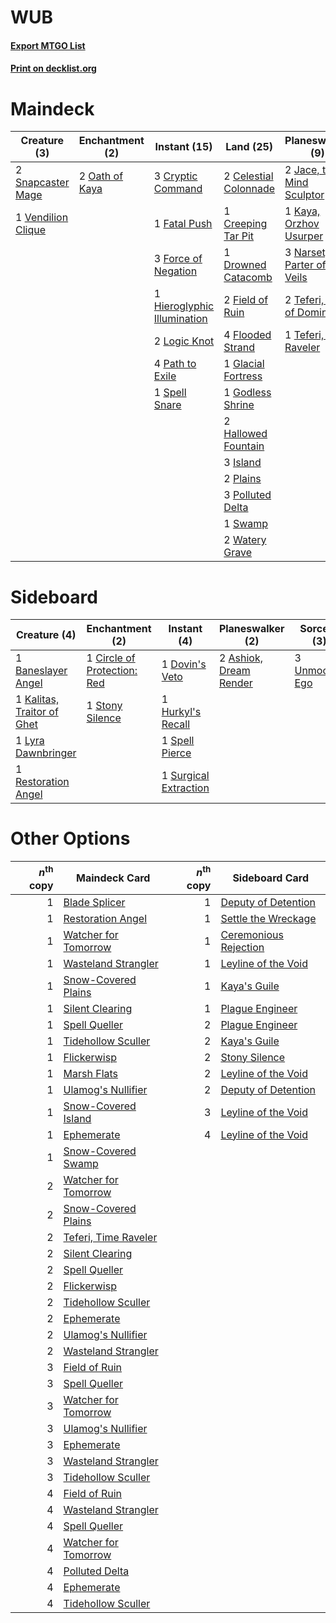 # WUB

#### [Export MTGO List](../collection/WUB/WUB.txt)
#### [Print on decklist.org](http://decklist.org/?deckmain=2%09Celestial%20Colonnade%0A1%09Creeping%20Tar%20Pit%0A3%09Cryptic%20Command%0A1%09Drowned%20Catacomb%0A1%09Fatal%20Push%0A2%09Field%20of%20Ruin%0A4%09Flooded%20Strand%0A3%09Force%20of%20Negation%0A1%09Glacial%20Fortress%0A1%09Godless%20Shrine%0A2%09Hallowed%20Fountain%0A1%09Hieroglyphic%20Illumination%0A3%09Island%0A2%09Jace,%20the%20Mind%20Sculptor%0A1%09Kaya,%20Orzhov%20Usurper%0A2%09Logic%20Knot%0A3%09Narset,%20Parter%20of%20Veils%0A2%09Oath%20of%20Kaya%0A4%09Path%20to%20Exile%0A2%09Plains%0A3%09Polluted%20Delta%0A3%09Serum%20Visions%0A2%09Snapcaster%20Mage%0A1%09Spell%20Snare%0A3%09Supreme%20Verdict%0A1%09Swamp%0A2%09Teferi,%20Hero%20of%20Dominaria%0A1%09Teferi,%20Time%20Raveler%0A1%09Vendilion%20Clique%0A2%09Watery%20Grave&deckside=2%09Ashiok,%20Dream%20Render%0A1%09Baneslayer%20Angel%0A1%09Circle%20of%20Protection:%20Red%0A1%09Dovin's%20Veto%0A1%09Hurkyl's%20Recall%0A1%09Kalitas,%20Traitor%20of%20Ghet%0A1%09Lyra%20Dawnbringer%0A1%09Restoration%20Angel%0A1%09Spell%20Pierce%0A1%09Stony%20Silence%0A1%09Surgical%20Extraction%0A3%09Unmoored%20Ego)
# Maindeck

|                                        Creature (3)                                         |                                     Enchantment (2)                                     |                                             Instant (15)                                             |                                           Land (25)                                            |                                           Planeswalker (9)                                           |                                        Sorcery (6)                                         |
|---------------------------------------------------------------------------------------------|-----------------------------------------------------------------------------------------|------------------------------------------------------------------------------------------------------|------------------------------------------------------------------------------------------------|------------------------------------------------------------------------------------------------------|--------------------------------------------------------------------------------------------|
|2 [Snapcaster Mage](http://gatherer.wizards.com/Pages/Card/Details.aspx?multiverseid=227676) |2 [Oath of Kaya](http://gatherer.wizards.com/Pages/Card/Details.aspx?multiverseid=461136)|3 [Cryptic Command](http://gatherer.wizards.com/Pages/Card/Details.aspx?multiverseid=438614)          |2 [Celestial Colonnade](http://gatherer.wizards.com/Pages/Card/Details.aspx?multiverseid=457137)|2 [Jace, the Mind Sculptor](http://gatherer.wizards.com/Pages/Card/Details.aspx?multiverseid=442051)  |3 [Serum Visions](http://gatherer.wizards.com/Pages/Card/Details.aspx?multiverseid=50145)   |
|1 [Vendilion Clique](http://gatherer.wizards.com/Pages/Card/Details.aspx?multiverseid=442065)|                                                                                         |1 [Fatal Push](http://gatherer.wizards.com/Pages/Card/Details.aspx?multiverseid=423724)               |1 [Creeping Tar Pit](http://gatherer.wizards.com/Pages/Card/Details.aspx?multiverseid=457138)   |1 [Kaya, Orzhov Usurper](http://gatherer.wizards.com/Pages/Card/Details.aspx?multiverseid=460129)     |3 [Supreme Verdict](http://gatherer.wizards.com/Pages/Card/Details.aspx?multiverseid=438776)|
|                                                                                             |                                                                                         |3 [Force of Negation](http://gatherer.wizards.com/Pages/Card/Details.aspx?multiverseid=464001)        |1 [Drowned Catacomb](http://gatherer.wizards.com/Pages/Card/Details.aspx?multiverseid=430633)   |3 [Narset, Parter of Veils](http://gatherer.wizards.com/Pages/Card/Details.aspx?multiverseid=460988)  |                                                                                            |
|                                                                                             |                                                                                         |1 [Hieroglyphic Illumination](http://gatherer.wizards.com/Pages/Card/Details.aspx?multiverseid=426759)|2 [Field of Ruin](http://gatherer.wizards.com/Pages/Card/Details.aspx?multiverseid=435415)      |2 [Teferi, Hero of Dominaria](http://gatherer.wizards.com/Pages/Card/Details.aspx?multiverseid=443095)|                                                                                            |
|                                                                                             |                                                                                         |2 [Logic Knot](http://gatherer.wizards.com/Pages/Card/Details.aspx?multiverseid=126151)               |4 [Flooded Strand](http://gatherer.wizards.com/Pages/Card/Details.aspx?multiverseid=405098)     |1 [Teferi, Time Raveler](http://gatherer.wizards.com/Pages/Card/Details.aspx?multiverseid=461148)     |                                                                                            |
|                                                                                             |                                                                                         |4 [Path to Exile](http://gatherer.wizards.com/Pages/Card/Details.aspx?multiverseid=220511)            |1 [Glacial Fortress](http://gatherer.wizards.com/Pages/Card/Details.aspx?multiverseid=190562)   |                                                                                                      |                                                                                            |
|                                                                                             |                                                                                         |1 [Spell Snare](http://gatherer.wizards.com/Pages/Card/Details.aspx?multiverseid=446100)              |1 [Godless Shrine](http://gatherer.wizards.com/Pages/Card/Details.aspx?multiverseid=405099)     |                                                                                                      |                                                                                            |
|                                                                                             |                                                                                         |                                                                                                      |2 [Hallowed Fountain](http://gatherer.wizards.com/Pages/Card/Details.aspx?multiverseid=97071)   |                                                                                                      |                                                                                            |
|                                                                                             |                                                                                         |                                                                                                      |3 [Island](http://gatherer.wizards.com/Pages/Card/Details.aspx?multiverseid=439857)             |                                                                                                      |                                                                                            |
|                                                                                             |                                                                                         |                                                                                                      |2 [Plains](http://gatherer.wizards.com/Pages/Card/Details.aspx?multiverseid=439856)             |                                                                                                      |                                                                                            |
|                                                                                             |                                                                                         |                                                                                                      |3 [Polluted Delta](http://gatherer.wizards.com/Pages/Card/Details.aspx?multiverseid=405104)     |                                                                                                      |                                                                                            |
|                                                                                             |                                                                                         |                                                                                                      |1 [Swamp](http://gatherer.wizards.com/Pages/Card/Details.aspx?multiverseid=439858)              |                                                                                                      |                                                                                            |
|                                                                                             |                                                                                         |                                                                                                      |2 [Watery Grave](http://gatherer.wizards.com/Pages/Card/Details.aspx?multiverseid=405114)       |                                                                                                      |                                                                                            |


# Sideboard

|                                            Creature (4)                                             |                                          Enchantment (2)                                          |                                          Instant (4)                                           |                                        Planeswalker (2)                                         |                                       Sorcery (3)                                       |
|-----------------------------------------------------------------------------------------------------|---------------------------------------------------------------------------------------------------|------------------------------------------------------------------------------------------------|-------------------------------------------------------------------------------------------------|-----------------------------------------------------------------------------------------|
|1 [Baneslayer Angel](http://gatherer.wizards.com/Pages/Card/Details.aspx?multiverseid=191065)        |1 [Circle of Protection: Red](http://gatherer.wizards.com/Pages/Card/Details.aspx?multiverseid=841)|1 [Dovin's Veto](http://gatherer.wizards.com/Pages/Card/Details.aspx?multiverseid=461120)       |2 [Ashiok, Dream Render](http://gatherer.wizards.com/Pages/Card/Details.aspx?multiverseid=461155)|3 [Unmoored Ego](http://gatherer.wizards.com/Pages/Card/Details.aspx?multiverseid=452962)|
|1 [Kalitas, Traitor of Ghet](http://gatherer.wizards.com/Pages/Card/Details.aspx?multiverseid=407596)|1 [Stony Silence](http://gatherer.wizards.com/Pages/Card/Details.aspx?multiverseid=247425)         |1 [Hurkyl's Recall](http://gatherer.wizards.com/Pages/Card/Details.aspx?multiverseid=135260)    |                                                                                                 |                                                                                         |
|1 [Lyra Dawnbringer](http://gatherer.wizards.com/Pages/Card/Details.aspx?multiverseid=442914)        |                                                                                                   |1 [Spell Pierce](http://gatherer.wizards.com/Pages/Card/Details.aspx?multiverseid=425876)       |                                                                                                 |                                                                                         |
|1 [Restoration Angel](http://gatherer.wizards.com/Pages/Card/Details.aspx?multiverseid=240096)       |                                                                                                   |1 [Surgical Extraction](http://gatherer.wizards.com/Pages/Card/Details.aspx?multiverseid=397706)|                                                                                                 |                                                                                         |


# Other Options

|*n*<sup>th</sup> copy|                                         Maindeck Card                                         |*n*<sup>th</sup> copy|                                         Sideboard Card                                         |
|--------------------:|-----------------------------------------------------------------------------------------------|--------------------:|------------------------------------------------------------------------------------------------|
|                    1|[Blade Splicer](http://gatherer.wizards.com/Pages/Card/Details.aspx?multiverseid=425828)       |                    1|[Deputy of Detention](http://gatherer.wizards.com/Pages/Card/Details.aspx?multiverseid=457309)  |
|                    1|[Restoration Angel](http://gatherer.wizards.com/Pages/Card/Details.aspx?multiverseid=240096)   |                    1|[Settle the Wreckage](http://gatherer.wizards.com/Pages/Card/Details.aspx?multiverseid=435186)  |
|                    1|[Watcher for Tomorrow](http://gatherer.wizards.com/Pages/Card/Details.aspx?multiverseid=464025)|                    1|[Ceremonious Rejection](http://gatherer.wizards.com/Pages/Card/Details.aspx?multiverseid=417613)|
|                    1|[Wasteland Strangler](http://gatherer.wizards.com/Pages/Card/Details.aspx?multiverseid=402096) |                    1|[Leyline of the Void](http://gatherer.wizards.com/Pages/Card/Details.aspx?multiverseid=107682)  |
|                    1|[Snow-Covered Plains](http://gatherer.wizards.com/Pages/Card/Details.aspx?multiverseid=121267) |                    1|[Kaya's Guile](http://gatherer.wizards.com/Pages/Card/Details.aspx?multiverseid=464154)         |
|                    1|[Silent Clearing](http://gatherer.wizards.com/Pages/Card/Details.aspx?multiverseid=464195)     |                    1|[Plague Engineer](http://gatherer.wizards.com/Pages/Card/Details.aspx?multiverseid=464049)      |
|                    1|[Spell Queller](http://gatherer.wizards.com/Pages/Card/Details.aspx?multiverseid=414494)       |                    2|[Plague Engineer](http://gatherer.wizards.com/Pages/Card/Details.aspx?multiverseid=464049)      |
|                    1|[Tidehollow Sculler](http://gatherer.wizards.com/Pages/Card/Details.aspx?multiverseid=175054)  |                    2|[Kaya's Guile](http://gatherer.wizards.com/Pages/Card/Details.aspx?multiverseid=464154)         |
|                    1|[Flickerwisp](http://gatherer.wizards.com/Pages/Card/Details.aspx?multiverseid=376338)         |                    2|[Stony Silence](http://gatherer.wizards.com/Pages/Card/Details.aspx?multiverseid=247425)        |
|                    1|[Marsh Flats](http://gatherer.wizards.com/Pages/Card/Details.aspx?multiverseid=405101)         |                    2|[Leyline of the Void](http://gatherer.wizards.com/Pages/Card/Details.aspx?multiverseid=107682)  |
|                    1|[Ulamog's Nullifier](http://gatherer.wizards.com/Pages/Card/Details.aspx?multiverseid=402081)  |                    2|[Deputy of Detention](http://gatherer.wizards.com/Pages/Card/Details.aspx?multiverseid=457309)  |
|                    1|[Snow-Covered Island](http://gatherer.wizards.com/Pages/Card/Details.aspx?multiverseid=121130) |                    3|[Leyline of the Void](http://gatherer.wizards.com/Pages/Card/Details.aspx?multiverseid=107682)  |
|                    1|[Ephemerate](http://gatherer.wizards.com/Pages/Card/Details.aspx?multiverseid=463956)          |                    4|[Leyline of the Void](http://gatherer.wizards.com/Pages/Card/Details.aspx?multiverseid=107682)  |
|                    1|[Snow-Covered Swamp](http://gatherer.wizards.com/Pages/Card/Details.aspx?multiverseid=121256)  |                     |                                                                                                |
|                    2|[Watcher for Tomorrow](http://gatherer.wizards.com/Pages/Card/Details.aspx?multiverseid=464025)|                     |                                                                                                |
|                    2|[Snow-Covered Plains](http://gatherer.wizards.com/Pages/Card/Details.aspx?multiverseid=121267) |                     |                                                                                                |
|                    2|[Teferi, Time Raveler](http://gatherer.wizards.com/Pages/Card/Details.aspx?multiverseid=461148)|                     |                                                                                                |
|                    2|[Silent Clearing](http://gatherer.wizards.com/Pages/Card/Details.aspx?multiverseid=464195)     |                     |                                                                                                |
|                    2|[Spell Queller](http://gatherer.wizards.com/Pages/Card/Details.aspx?multiverseid=414494)       |                     |                                                                                                |
|                    2|[Flickerwisp](http://gatherer.wizards.com/Pages/Card/Details.aspx?multiverseid=376338)         |                     |                                                                                                |
|                    2|[Tidehollow Sculler](http://gatherer.wizards.com/Pages/Card/Details.aspx?multiverseid=175054)  |                     |                                                                                                |
|                    2|[Ephemerate](http://gatherer.wizards.com/Pages/Card/Details.aspx?multiverseid=463956)          |                     |                                                                                                |
|                    2|[Ulamog's Nullifier](http://gatherer.wizards.com/Pages/Card/Details.aspx?multiverseid=402081)  |                     |                                                                                                |
|                    2|[Wasteland Strangler](http://gatherer.wizards.com/Pages/Card/Details.aspx?multiverseid=402096) |                     |                                                                                                |
|                    3|[Field of Ruin](http://gatherer.wizards.com/Pages/Card/Details.aspx?multiverseid=435415)       |                     |                                                                                                |
|                    3|[Spell Queller](http://gatherer.wizards.com/Pages/Card/Details.aspx?multiverseid=414494)       |                     |                                                                                                |
|                    3|[Watcher for Tomorrow](http://gatherer.wizards.com/Pages/Card/Details.aspx?multiverseid=464025)|                     |                                                                                                |
|                    3|[Ulamog's Nullifier](http://gatherer.wizards.com/Pages/Card/Details.aspx?multiverseid=402081)  |                     |                                                                                                |
|                    3|[Ephemerate](http://gatherer.wizards.com/Pages/Card/Details.aspx?multiverseid=463956)          |                     |                                                                                                |
|                    3|[Wasteland Strangler](http://gatherer.wizards.com/Pages/Card/Details.aspx?multiverseid=402096) |                     |                                                                                                |
|                    3|[Tidehollow Sculler](http://gatherer.wizards.com/Pages/Card/Details.aspx?multiverseid=175054)  |                     |                                                                                                |
|                    4|[Field of Ruin](http://gatherer.wizards.com/Pages/Card/Details.aspx?multiverseid=435415)       |                     |                                                                                                |
|                    4|[Wasteland Strangler](http://gatherer.wizards.com/Pages/Card/Details.aspx?multiverseid=402096) |                     |                                                                                                |
|                    4|[Spell Queller](http://gatherer.wizards.com/Pages/Card/Details.aspx?multiverseid=414494)       |                     |                                                                                                |
|                    4|[Watcher for Tomorrow](http://gatherer.wizards.com/Pages/Card/Details.aspx?multiverseid=464025)|                     |                                                                                                |
|                    4|[Polluted Delta](http://gatherer.wizards.com/Pages/Card/Details.aspx?multiverseid=405104)      |                     |                                                                                                |
|                    4|[Ephemerate](http://gatherer.wizards.com/Pages/Card/Details.aspx?multiverseid=463956)          |                     |                                                                                                |
|                    4|[Tidehollow Sculler](http://gatherer.wizards.com/Pages/Card/Details.aspx?multiverseid=175054)  |                     |                                                                                                |


